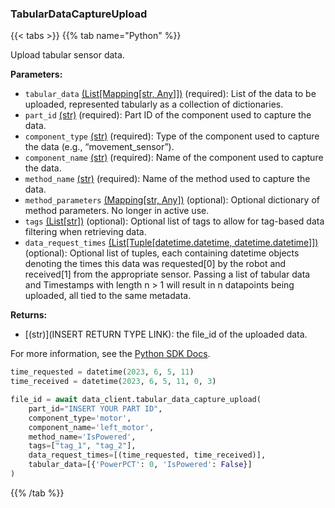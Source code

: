 ### TabularDataCaptureUpload

{{< tabs >}}
{{% tab name="Python" %}}

Upload tabular sensor data.

**Parameters:**

- `tabular_data` [(List[Mapping[str, Any]])](<INSERT PARAM TYPE LINK>) (required): List of the data to be uploaded, represented tabularly as a collection of dictionaries.
- `part_id` [(str)](https://docs.python.org/3/library/stdtypes.html#text-sequence-type-str) (required): Part ID of the component used to capture the data.
- `component_type` [(str)](https://docs.python.org/3/library/stdtypes.html#text-sequence-type-str) (required): Type of the component used to capture the data (e.g., “movement_sensor”).
- `component_name` [(str)](https://docs.python.org/3/library/stdtypes.html#text-sequence-type-str) (required): Name of the component used to capture the data.
- `method_name` [(str)](https://docs.python.org/3/library/stdtypes.html#text-sequence-type-str) (required): Name of the method used to capture the data.
- `method_parameters` [(Mapping[str, Any])](<INSERT PARAM TYPE LINK>) (optional): Optional dictionary of method parameters. No longer in active use.
- `tags` [(List[str])](<INSERT PARAM TYPE LINK>) (optional): Optional list of tags to allow for tag-based data filtering when retrieving data.
- `data_request_times` [(List[Tuple[datetime.datetime, datetime.datetime]])](<INSERT PARAM TYPE LINK>) (optional): Optional list of tuples, each containing datetime objects denoting the times this data was requested[0] by the robot and received[1] from the appropriate sensor. Passing a list of tabular data and Timestamps with length n > 1 will result in n datapoints being uploaded, all tied to the same metadata.


**Returns:**

- [(str)](INSERT RETURN TYPE LINK): the file_id of the uploaded data.

For more information, see the [Python SDK Docs](https://python.viam.dev/autoapi/viam/app/data_client/index.html#viam.app.data_client.DataClient.tabular_data_capture_upload).

``` python {class="line-numbers linkable-line-numbers"}
time_requested = datetime(2023, 6, 5, 11)
time_received = datetime(2023, 6, 5, 11, 0, 3)

file_id = await data_client.tabular_data_capture_upload(
    part_id="INSERT YOUR PART ID",
    component_type='motor',
    component_name='left_motor',
    method_name='IsPowered',
    tags=["tag_1", "tag_2"],
    data_request_times=[(time_requested, time_received)],
    tabular_data=[{'PowerPCT': 0, 'IsPowered': False}]
)

```

{{% /tab %}}
